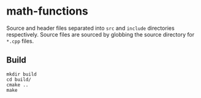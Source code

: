 # math-functions

Source and header files separated into `src` and `include` directories respectively. 
Source files are sourced by globbing the source directory for `*.cpp` files. 

## Build

```
mkdir build
cd build/
cmake ..
make
```